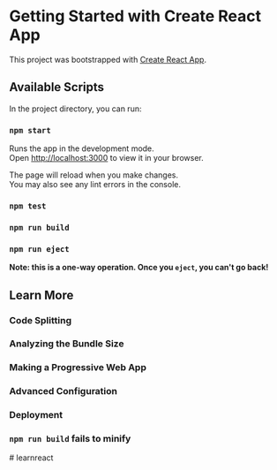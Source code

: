 # Getting Started with Create React App

This project was bootstrapped with [Create React App](https://github.com/facebook/create-react-app).

## Available Scripts

In the project directory, you can run:

### `npm start`

Runs the app in the development mode.\
Open [http://localhost:3000](http://localhost:3000) to view it in your browser.

The page will reload when you make changes.\
You may also see any lint errors in the console.

### `npm test`



### `npm run build`


### `npm run eject`

**Note: this is a one-way operation. Once you `eject`, you can't go back!**


## Learn More



### Code Splitting



### Analyzing the Bundle Size


### Making a Progressive Web App


### Advanced Configuration


### Deployment



### `npm run build` fails to minify


#   l e a r n r e a c t 
 
 
